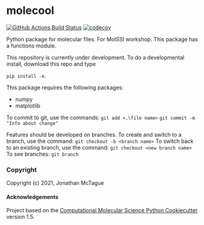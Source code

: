 molecool
==============================
[//]: # (Badges)
[![GitHub Actions Build Status](https://github.com/REPLACE_WITH_OWNER_ACCOUNT/molecool/workflows/CI/badge.svg)](https://github.com/REPLACE_WITH_OWNER_ACCOUNT/molecool/actions?query=workflow%3ACI)
[![codecov](https://codecov.io/gh/REPLACE_WITH_OWNER_ACCOUNT/molecool/branch/master/graph/badge.svg)](https://codecov.io/gh/REPLACE_WITH_OWNER_ACCOUNT/molecool/branch/master)


Python package for molecular files. For MolSSI workshop. This package has a functions module. 

This repository is currently under development. To do a developmental install, download this repo and type 

`pip install -e`. 

This package requires the following packages:
- numpy
- matplotlib

To commit to git, use the commands:
`git add <.\file name>`
`git commit -m "Info about change"`


Features should be developed on branches. To create and switch to a branch, use the command:
`git checkout -b <branch name>`
To switch back to an existing branch, use the command:
`git checkout <new branch name>`
To see branches:
`git branch`


### Copyright

Copyright (c) 2021, Jonathan McTague


#### Acknowledgements
 
Project based on the 
[Computational Molecular Science Python Cookiecutter](https://github.com/molssi/cookiecutter-cms) version 1.5.
